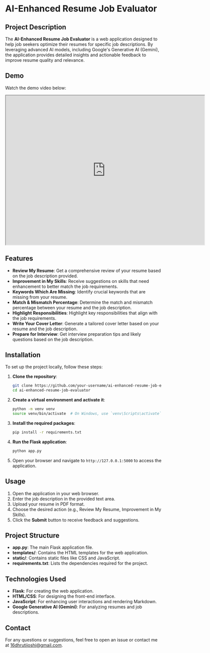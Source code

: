 # AI-Enhanced Resume Job Evaluator

## Project Description

The **AI-Enhanced Resume Job Evaluator** is a web application designed to help job seekers optimize their resumes for specific job descriptions. By leveraging advanced AI models, including Google's Generative AI (Gemini), the application provides detailed insights and actionable feedback to improve resume quality and relevance.

## Demo

Watch the demo video below:

<iframe src="https://drive.google.com/file/d/1ljor2Yh3f3oz4siJMJ75hlqWBNZlrEoS/view?usp=sharing" width="640" height="480"></iframe>


## Features

- **Review My Resume**: Get a comprehensive review of your resume based on the job description provided.
- **Improvement in My Skills**: Receive suggestions on skills that need enhancement to better match the job requirements.
- **Keywords Which Are Missing**: Identify crucial keywords that are missing from your resume.
- **Match & Mismatch Percentage**: Determine the match and mismatch percentage between your resume and the job description.
- **Highlight Responsibilities**: Highlight key responsibilities that align with the job requirements.
- **Write Your Cover Letter**: Generate a tailored cover letter based on your resume and the job description.
- **Prepare for Interview**: Get interview preparation tips and likely questions based on the job description.

## Installation

To set up the project locally, follow these steps:

1. **Clone the repository**:
    ```bash
    git clone https://github.com/your-username/ai-enhanced-resume-job-evaluator.git
    cd ai-enhanced-resume-job-evaluator
    ```

2. **Create a virtual environment and activate it**:
    ```bash
    python -m venv venv
    source venv/bin/activate  # On Windows, use `venv\Scripts\activate`
    ```

3. **Install the required packages**:
    ```bash
    pip install -r requirements.txt
    ```

4. **Run the Flask application**:
    ```bash
    python app.py
    ```

5. Open your browser and navigate to `http://127.0.0.1:5000` to access the application.

## Usage

1. Open the application in your web browser.
2. Enter the job description in the provided text area.
3. Upload your resume in PDF format.
4. Choose the desired action (e.g., Review My Resume, Improvement in My Skills).
5. Click the **Submit** button to receive feedback and suggestions.

## Project Structure

- **app.py**: The main Flask application file.
- **templates/**: Contains the HTML templates for the web application.
- **static/**: Contains static files like CSS and JavaScript.
- **requirements.txt**: Lists the dependencies required for the project.

## Technologies Used

- **Flask**: For creating the web application.
- **HTML/CSS**: For designing the front-end interface.
- **JavaScript**: For enhancing user interactions and rendering Markdown.
- **Google Generative AI (Gemini)**: For analyzing resumes and job descriptions.


## Contact

For any questions or suggestions, feel free to open an issue or contact me at 16dhrutijoshi@gmail.com.
